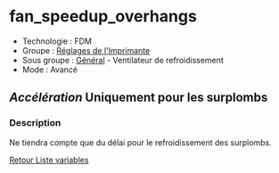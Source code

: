 # fan_speedup_overhangs

* Technologie : FDM
* Groupe : [Réglages de l'Imprimante](../printer_settings/printer_settings.md)
* Sous groupe : [Général](../printer_settings/printer_settings.md#général) - Ventilateur de refroidissement
* Mode : Avancé

## *Accélération* Uniquement pour les surplombs

### Description

Ne tiendra compte que du délai pour le refroidissement des surplombs.

[Retour Liste variables](variable_list.md)
